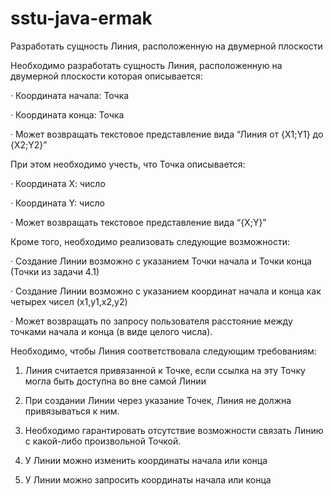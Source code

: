 # sstu-java-ermak
Разработать сущность Линия, расположенную на двумерной плоскости

Необходимо разработать сущность Линия, расположенную на двумерной плоскости которая описывается:

· Координата начала: Точка

· Координата конца: Точка

· Может возвращать текстовое представление вида “Линия от {X1;Y1} до {X2;Y2}”

При этом необходимо учесть, что Точка описывается:

· Координата Х: число

· Координата Y: число

· Может возвращать текстовое представление вида “{X;Y}”

Кроме того, необходимо реализовать следующие возможности:

· Создание Линии возможно с указанием Точки начала и Точки конца (Точки из задачи 4.1)

· Создание Линии возможно с указанием координат начала и конца как четырех чисел (x1,y1,x2,y2)

· Может возвращать по запросу пользователя расстояние между точками начала и конца (в виде целого числа).

Необходимо, чтобы Линия соответствовала следующим требованиям:

1. Линия считается привязанной к Точке, если ссылка на эту Точку могла быть доступна во вне самой Линии

2. При создании Линии через указание Точек, Линия не должна привязываться к ним.

3. Необходимо гарантировать отсутствие возможности связать Линию с какой-либо произвольной Точкой.

4. У Линии можно изменить координаты начала или конца

5. У Линии можно запросить координаты начала или конца
